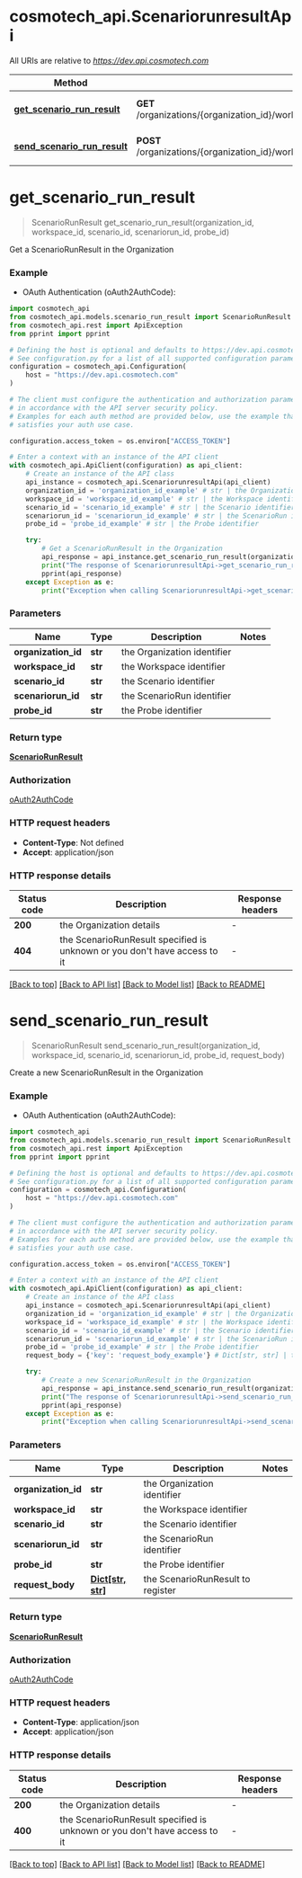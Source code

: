 # cosmotech_api.ScenariorunresultApi

All URIs are relative to *https://dev.api.cosmotech.com*

Method | HTTP request | Description
------------- | ------------- | -------------
[**get_scenario_run_result**](ScenariorunresultApi.md#get_scenario_run_result) | **GET** /organizations/{organization_id}/workspaces/{workspace_id}/scenarios/{scenario_id}/scenarioruns/{scenariorun_id}/probes/{probe_id} | Get a ScenarioRunResult in the Organization
[**send_scenario_run_result**](ScenariorunresultApi.md#send_scenario_run_result) | **POST** /organizations/{organization_id}/workspaces/{workspace_id}/scenarios/{scenario_id}/scenarioruns/{scenariorun_id}/probes/{probe_id} | Create a new ScenarioRunResult in the Organization


# **get_scenario_run_result**
> ScenarioRunResult get_scenario_run_result(organization_id, workspace_id, scenario_id, scenariorun_id, probe_id)

Get a ScenarioRunResult in the Organization

### Example

* OAuth Authentication (oAuth2AuthCode):

```python
import cosmotech_api
from cosmotech_api.models.scenario_run_result import ScenarioRunResult
from cosmotech_api.rest import ApiException
from pprint import pprint

# Defining the host is optional and defaults to https://dev.api.cosmotech.com
# See configuration.py for a list of all supported configuration parameters.
configuration = cosmotech_api.Configuration(
    host = "https://dev.api.cosmotech.com"
)

# The client must configure the authentication and authorization parameters
# in accordance with the API server security policy.
# Examples for each auth method are provided below, use the example that
# satisfies your auth use case.

configuration.access_token = os.environ["ACCESS_TOKEN"]

# Enter a context with an instance of the API client
with cosmotech_api.ApiClient(configuration) as api_client:
    # Create an instance of the API class
    api_instance = cosmotech_api.ScenariorunresultApi(api_client)
    organization_id = 'organization_id_example' # str | the Organization identifier
    workspace_id = 'workspace_id_example' # str | the Workspace identifier
    scenario_id = 'scenario_id_example' # str | the Scenario identifier
    scenariorun_id = 'scenariorun_id_example' # str | the ScenarioRun identifier
    probe_id = 'probe_id_example' # str | the Probe identifier

    try:
        # Get a ScenarioRunResult in the Organization
        api_response = api_instance.get_scenario_run_result(organization_id, workspace_id, scenario_id, scenariorun_id, probe_id)
        print("The response of ScenariorunresultApi->get_scenario_run_result:\n")
        pprint(api_response)
    except Exception as e:
        print("Exception when calling ScenariorunresultApi->get_scenario_run_result: %s\n" % e)
```



### Parameters


Name | Type | Description  | Notes
------------- | ------------- | ------------- | -------------
 **organization_id** | **str**| the Organization identifier | 
 **workspace_id** | **str**| the Workspace identifier | 
 **scenario_id** | **str**| the Scenario identifier | 
 **scenariorun_id** | **str**| the ScenarioRun identifier | 
 **probe_id** | **str**| the Probe identifier | 

### Return type

[**ScenarioRunResult**](ScenarioRunResult.md)

### Authorization

[oAuth2AuthCode](../README.md#oAuth2AuthCode)

### HTTP request headers

 - **Content-Type**: Not defined
 - **Accept**: application/json

### HTTP response details

| Status code | Description | Response headers |
|-------------|-------------|------------------|
**200** | the Organization details |  -  |
**404** | the ScenarioRunResult specified is unknown or you don&#39;t have access to it |  -  |

[[Back to top]](#) [[Back to API list]](../README.md#documentation-for-api-endpoints) [[Back to Model list]](../README.md#documentation-for-models) [[Back to README]](../README.md)

# **send_scenario_run_result**
> ScenarioRunResult send_scenario_run_result(organization_id, workspace_id, scenario_id, scenariorun_id, probe_id, request_body)

Create a new ScenarioRunResult in the Organization

### Example

* OAuth Authentication (oAuth2AuthCode):

```python
import cosmotech_api
from cosmotech_api.models.scenario_run_result import ScenarioRunResult
from cosmotech_api.rest import ApiException
from pprint import pprint

# Defining the host is optional and defaults to https://dev.api.cosmotech.com
# See configuration.py for a list of all supported configuration parameters.
configuration = cosmotech_api.Configuration(
    host = "https://dev.api.cosmotech.com"
)

# The client must configure the authentication and authorization parameters
# in accordance with the API server security policy.
# Examples for each auth method are provided below, use the example that
# satisfies your auth use case.

configuration.access_token = os.environ["ACCESS_TOKEN"]

# Enter a context with an instance of the API client
with cosmotech_api.ApiClient(configuration) as api_client:
    # Create an instance of the API class
    api_instance = cosmotech_api.ScenariorunresultApi(api_client)
    organization_id = 'organization_id_example' # str | the Organization identifier
    workspace_id = 'workspace_id_example' # str | the Workspace identifier
    scenario_id = 'scenario_id_example' # str | the Scenario identifier
    scenariorun_id = 'scenariorun_id_example' # str | the ScenarioRun identifier
    probe_id = 'probe_id_example' # str | the Probe identifier
    request_body = {'key': 'request_body_example'} # Dict[str, str] | the ScenarioRunResult to register

    try:
        # Create a new ScenarioRunResult in the Organization
        api_response = api_instance.send_scenario_run_result(organization_id, workspace_id, scenario_id, scenariorun_id, probe_id, request_body)
        print("The response of ScenariorunresultApi->send_scenario_run_result:\n")
        pprint(api_response)
    except Exception as e:
        print("Exception when calling ScenariorunresultApi->send_scenario_run_result: %s\n" % e)
```



### Parameters


Name | Type | Description  | Notes
------------- | ------------- | ------------- | -------------
 **organization_id** | **str**| the Organization identifier | 
 **workspace_id** | **str**| the Workspace identifier | 
 **scenario_id** | **str**| the Scenario identifier | 
 **scenariorun_id** | **str**| the ScenarioRun identifier | 
 **probe_id** | **str**| the Probe identifier | 
 **request_body** | [**Dict[str, str]**](str.md)| the ScenarioRunResult to register | 

### Return type

[**ScenarioRunResult**](ScenarioRunResult.md)

### Authorization

[oAuth2AuthCode](../README.md#oAuth2AuthCode)

### HTTP request headers

 - **Content-Type**: application/json
 - **Accept**: application/json

### HTTP response details

| Status code | Description | Response headers |
|-------------|-------------|------------------|
**200** | the Organization details |  -  |
**400** | the ScenarioRunResult specified is unknown or you don&#39;t have access to it |  -  |

[[Back to top]](#) [[Back to API list]](../README.md#documentation-for-api-endpoints) [[Back to Model list]](../README.md#documentation-for-models) [[Back to README]](../README.md)

